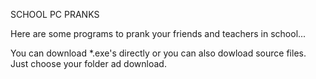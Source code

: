 SCHOOL PC PRANKS

Here are some programs to prank your friends and teachers in school...

You can download *.exe's directly or you can also dowload source files. Just choose your folder ad download.
